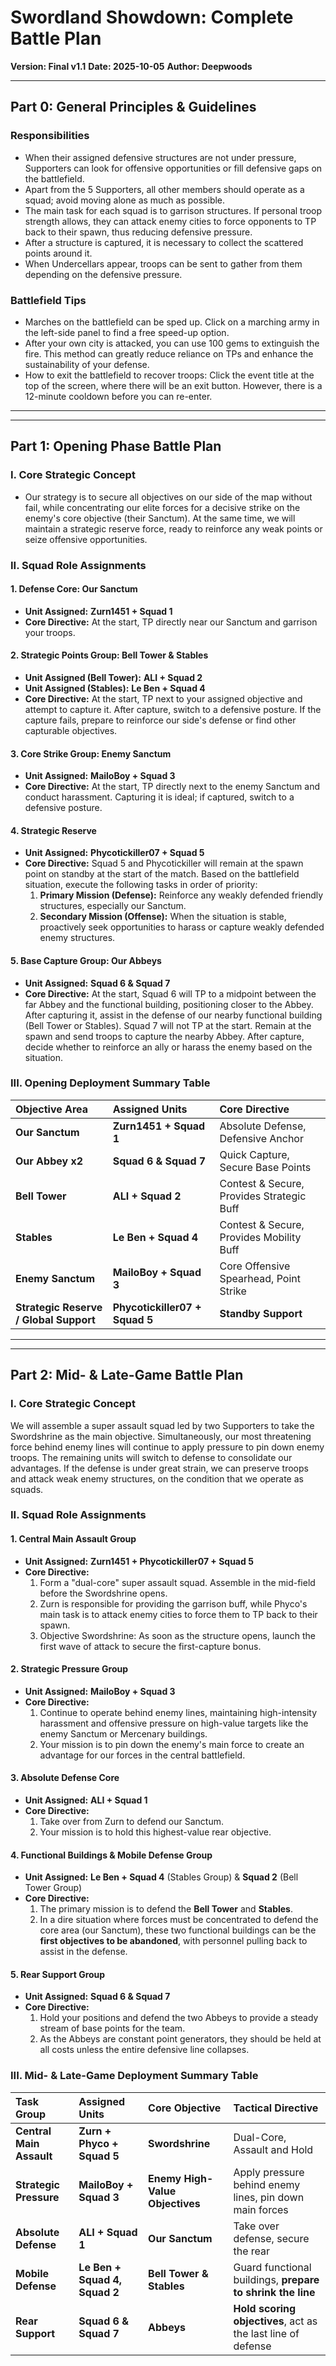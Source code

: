 # Swordland Showdown: Complete Battle Plan

**Version: Final v1.1**
**Date: 2025-10-05**
**Author: Deepwoods**

---

## Part 0: General Principles & Guidelines

### Responsibilities
- When their assigned defensive structures are not under pressure, Supporters can look for offensive opportunities or fill defensive gaps on the battlefield.
- Apart from the 5 Supporters, all other members should operate as a squad; avoid moving alone as much as possible.
- The main task for each squad is to garrison structures. If personal troop strength allows, they can attack enemy cities to force opponents to TP back to their spawn, thus reducing defensive pressure.
- After a structure is captured, it is necessary to collect the scattered points around it.
- When Undercellars appear, troops can be sent to gather from them depending on the defensive pressure.

### Battlefield Tips
- Marches on the battlefield can be sped up. Click on a marching army in the left-side panel to find a free speed-up option.
- After your own city is attacked, you can use 100 gems to extinguish the fire. This method can greatly reduce reliance on TPs and enhance the sustainability of your defense.
- How to exit the battlefield to recover troops: Click the event title at the top of the screen, where there will be an exit button. However, there is a 12-minute cooldown before you can re-enter.

---
---

## Part 1: Opening Phase Battle Plan

### I. Core Strategic Concept

- Our strategy is to secure all objectives on our side of the map without fail, while concentrating our elite forces for a decisive strike on the enemy's core objective (their Sanctum). At the same time, we will maintain a strategic reserve force, ready to reinforce any weak points or seize offensive opportunities.


### II. Squad Role Assignments

#### 1. Defense Core: Our Sanctum
* **Unit Assigned:** **Zurn1451 + Squad 1**
* **Core Directive:** At the start, TP directly near our Sanctum and garrison your troops.

#### 2. Strategic Points Group: Bell Tower & Stables
* **Unit Assigned (Bell Tower):** **ALI + Squad 2**
* **Unit Assigned (Stables):** **Le Ben + Squad 4**
* **Core Directive:** At the start, TP next to your assigned objective and attempt to capture it. After capture, switch to a defensive posture. If the capture fails, prepare to reinforce our side's defense or find other capturable objectives.

#### 3. Core Strike Group: Enemy Sanctum
* **Unit Assigned:** **MailoBoy + Squad 3**
* **Core Directive:** At the start, TP directly next to the enemy Sanctum and conduct harassment. Capturing it is ideal; if captured, switch to a defensive posture.

#### 4. Strategic Reserve
* **Unit Assigned:** **Phycotickiller07 + Squad 5**
* **Core Directive:** Squad 5 and Phycotickiller will remain at the spawn point on standby at the start of the match. Based on the battlefield situation, execute the following tasks in order of priority:
    1.  **Primary Mission (Defense):** Reinforce any weakly defended friendly structures, especially our Sanctum.
    2.  **Secondary Mission (Offense):** When the situation is stable, proactively seek opportunities to harass or capture weakly defended enemy structures.

#### 5. Base Capture Group: Our Abbeys
* **Unit Assigned:** **Squad 6 & Squad 7**
* **Core Directive:** At the start, Squad 6 will TP to a midpoint between the far Abbey and the functional building, positioning closer to the Abbey. After capturing it, assist in the defense of our nearby functional building (Bell Tower or Stables). Squad 7 will not TP at the start. Remain at the spawn and send troops to capture the nearby Abbey. After capture, decide whether to reinforce an ally or harass the enemy based on the situation.

### III. Opening Deployment Summary Table

| Objective Area | Assigned Units | Core Directive |
| :--- | :--- | :--- |
| **Our Sanctum** | **Zurn1451 + Squad 1** | Absolute Defense, Defensive Anchor |
| **Our Abbey x2** | **Squad 6 & Squad 7** | Quick Capture, Secure Base Points |
| **Bell Tower**| **ALI + Squad 2** | Contest & Secure, Provides Strategic Buff |
| **Stables** | **Le Ben + Squad 4** | Contest & Secure, Provides Mobility Buff |
| **Enemy Sanctum** | **MailoBoy + Squad 3** | Core Offensive Spearhead, Point Strike |
| **Strategic Reserve / Global Support**| **Phycotickiller07 + Squad 5** | **Standby Support** |

---
---

## Part 2: Mid- & Late-Game Battle Plan

### I. Core Strategic Concept

We will assemble a super assault squad led by two Supporters to take the Swordshrine as the main objective. Simultaneously, our most threatening force behind enemy lines will continue to apply pressure to pin down enemy troops. The remaining units will switch to defense to consolidate our advantages. If the defense is under great strain, we can preserve troops and attack weak enemy structures, on the condition that we operate as squads.

### II. Squad Role Assignments

#### 1. Central Main Assault Group
* **Unit Assigned:** **Zurn1451 + Phycotickiller07 + Squad 5**
* **Core Directive:**
    1.  Form a "dual-core" super assault squad. Assemble in the mid-field before the Swordshrine opens.
    2.  Zurn is responsible for providing the garrison buff, while Phyco's main task is to attack enemy cities to force them to TP back to their spawn.
    3.  Objective Swordshrine: As soon as the structure opens, launch the first wave of attack to secure the first-capture bonus.

#### 2. Strategic Pressure Group
* **Unit Assigned:** **MailoBoy + Squad 3**
* **Core Directive:**
    1.  Continue to operate behind enemy lines, maintaining high-intensity harassment and offensive pressure on high-value targets like the enemy Sanctum or Mercenary buildings.
    2.  Your mission is to pin down the enemy's main force to create an advantage for our forces in the central battlefield.

#### 3. Absolute Defense Core
* **Unit Assigned:** **ALI + Squad 1**
* **Core Directive:**
    1.  Take over from Zurn to defend our Sanctum.
    2.  Your mission is to hold this highest-value rear objective.

#### 4. Functional Buildings & Mobile Defense Group
* **Unit Assigned:** **Le Ben + Squad 4** (Stables Group) & **Squad 2** (Bell Tower Group)
* **Core Directive:**
    1.  The primary mission is to defend the **Bell Tower** and **Stables**.
    2.  In a dire situation where forces must be concentrated to defend the core area (our Sanctum), these two functional buildings can be the **first objectives to be abandoned**, with personnel pulling back to assist in the defense.

#### 5. Rear Support Group
* **Unit Assigned:** **Squad 6 & Squad 7**
* **Core Directive:**
    1.  Hold your positions and defend the two Abbeys to provide a steady stream of base points for the team.
    2.  As the Abbeys are constant point generators, they should be held at all costs unless the entire defensive line collapses.

### III. Mid- & Late-Game Deployment Summary Table

| Task Group | Assigned Units | Core Objective | Tactical Directive |
| :--- | :--- | :--- | :--- |
| **Central Main Assault** | **Zurn + Phyco + Squad 5** | **Swordshrine** | Dual-Core, Assault and Hold |
| **Strategic Pressure** | **MailoBoy + Squad 3** | **Enemy High-Value Objectives** | Apply pressure behind enemy lines, pin down main forces |
| **Absolute Defense** | **ALI + Squad 1** | **Our Sanctum** | Take over defense, secure the rear |
| **Mobile Defense** | **Le Ben + Squad 4, Squad 2** | **Bell Tower & Stables** | Guard functional buildings, **prepare to shrink the line** |
| **Rear Support** | **Squad 6 & Squad 7** | **Abbeys** | **Hold scoring objectives**, act as the last line of defense |
